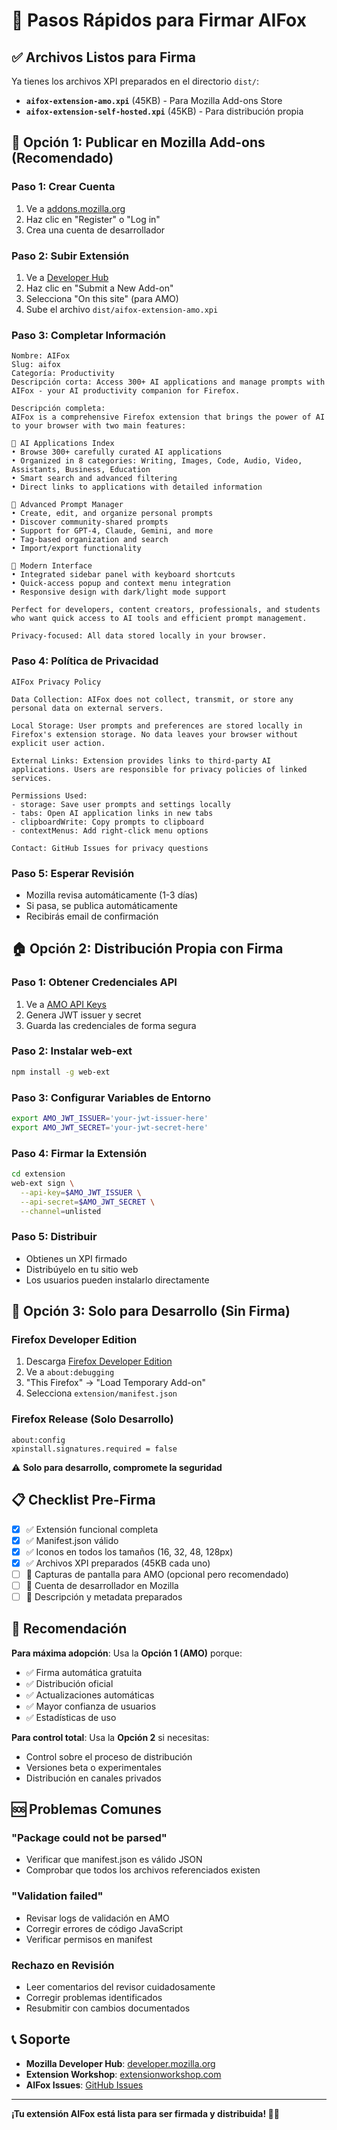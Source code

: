 # 🔐 Pasos Rápidos para Firmar AIFox

## ✅ Archivos Listos para Firma

Ya tienes los archivos XPI preparados en el directorio `dist/`:

- **`aifox-extension-amo.xpi`** (45KB) - Para Mozilla Add-ons Store
- **`aifox-extension-self-hosted.xpi`** (45KB) - Para distribución propia

## 🚀 Opción 1: Publicar en Mozilla Add-ons (Recomendado)

### Paso 1: Crear Cuenta
1. Ve a [addons.mozilla.org](https://addons.mozilla.org)
2. Haz clic en "Register" o "Log in"
3. Crea una cuenta de desarrollador

### Paso 2: Subir Extensión
1. Ve a [Developer Hub](https://addons.mozilla.org/developers/)
2. Haz clic en "Submit a New Add-on"
3. Selecciona "On this site" (para AMO)
4. Sube el archivo `dist/aifox-extension-amo.xpi`

### Paso 3: Completar Información
```
Nombre: AIFox
Slug: aifox
Categoría: Productivity
Descripción corta: Access 300+ AI applications and manage prompts with AIFox - your AI productivity companion for Firefox.

Descripción completa:
AIFox is a comprehensive Firefox extension that brings the power of AI to your browser with two main features:

🤖 AI Applications Index
• Browse 300+ carefully curated AI applications
• Organized in 8 categories: Writing, Images, Code, Audio, Video, Assistants, Business, Education
• Smart search and advanced filtering
• Direct links to applications with detailed information

📝 Advanced Prompt Manager
• Create, edit, and organize personal prompts
• Discover community-shared prompts
• Support for GPT-4, Claude, Gemini, and more
• Tag-based organization and search
• Import/export functionality

🎨 Modern Interface
• Integrated sidebar panel with keyboard shortcuts
• Quick-access popup and context menu integration
• Responsive design with dark/light mode support

Perfect for developers, content creators, professionals, and students who want quick access to AI tools and efficient prompt management.

Privacy-focused: All data stored locally in your browser.
```

### Paso 4: Política de Privacidad
```
AIFox Privacy Policy

Data Collection: AIFox does not collect, transmit, or store any personal data on external servers.

Local Storage: User prompts and preferences are stored locally in Firefox's extension storage. No data leaves your browser without explicit user action.

External Links: Extension provides links to third-party AI applications. Users are responsible for privacy policies of linked services.

Permissions Used:
- storage: Save user prompts and settings locally
- tabs: Open AI application links in new tabs  
- clipboardWrite: Copy prompts to clipboard
- contextMenus: Add right-click menu options

Contact: GitHub Issues for privacy questions
```

### Paso 5: Esperar Revisión
- Mozilla revisa automáticamente (1-3 días)
- Si pasa, se publica automáticamente
- Recibirás email de confirmación

## 🏠 Opción 2: Distribución Propia con Firma

### Paso 1: Obtener Credenciales API
1. Ve a [AMO API Keys](https://addons.mozilla.org/developers/addon/api/key/)
2. Genera JWT issuer y secret
3. Guarda las credenciales de forma segura

### Paso 2: Instalar web-ext
```bash
npm install -g web-ext
```

### Paso 3: Configurar Variables de Entorno
```bash
export AMO_JWT_ISSUER='your-jwt-issuer-here'
export AMO_JWT_SECRET='your-jwt-secret-here'
```

### Paso 4: Firmar la Extensión
```bash
cd extension
web-ext sign \
  --api-key=$AMO_JWT_ISSUER \
  --api-secret=$AMO_JWT_SECRET \
  --channel=unlisted
```

### Paso 5: Distribuir
- Obtienes un XPI firmado
- Distribúyelo en tu sitio web
- Los usuarios pueden instalarlo directamente

## 🧪 Opción 3: Solo para Desarrollo (Sin Firma)

### Firefox Developer Edition
1. Descarga [Firefox Developer Edition](https://www.mozilla.org/firefox/developer/)
2. Ve a `about:debugging`
3. "This Firefox" → "Load Temporary Add-on"
4. Selecciona `extension/manifest.json`

### Firefox Release (Solo Desarrollo)
```
about:config
xpinstall.signatures.required = false
```
⚠️ **Solo para desarrollo, compromete la seguridad**

## 📋 Checklist Pre-Firma

- [x] ✅ Extensión funcional completa
- [x] ✅ Manifest.json válido
- [x] ✅ Iconos en todos los tamaños (16, 32, 48, 128px)
- [x] ✅ Archivos XPI preparados (45KB cada uno)
- [ ] 📝 Capturas de pantalla para AMO (opcional pero recomendado)
- [ ] 📝 Cuenta de desarrollador en Mozilla
- [ ] 📝 Descripción y metadata preparados

## 🎯 Recomendación

**Para máxima adopción**: Usa la **Opción 1 (AMO)** porque:
- ✅ Firma automática gratuita
- ✅ Distribución oficial
- ✅ Actualizaciones automáticas
- ✅ Mayor confianza de usuarios
- ✅ Estadísticas de uso

**Para control total**: Usa la **Opción 2** si necesitas:
- Control sobre el proceso de distribución
- Versiones beta o experimentales
- Distribución en canales privados

## 🆘 Problemas Comunes

### "Package could not be parsed"
- Verificar que manifest.json es válido JSON
- Comprobar que todos los archivos referenciados existen

### "Validation failed"
- Revisar logs de validación en AMO
- Corregir errores de código JavaScript
- Verificar permisos en manifest

### Rechazo en Revisión
- Leer comentarios del revisor cuidadosamente
- Corregir problemas identificados
- Resubmitir con cambios documentados

## 📞 Soporte

- **Mozilla Developer Hub**: [developer.mozilla.org](https://developer.mozilla.org)
- **Extension Workshop**: [extensionworkshop.com](https://extensionworkshop.com)
- **AIFox Issues**: [GitHub Issues](https://github.com/tontodeloscojones/Aifox/issues)

---

**¡Tu extensión AIFox está lista para ser firmada y distribuida! 🦊🔐**